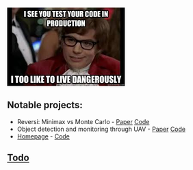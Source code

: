 ![](prod.jpg)

## Notable projects:
- Reversi: Minimax vs Monte Carlo - [Paper](https://github.com/bachsofttrick/reversi-ai531/blob/master/paper.pdf) [Code](https://github.com/bachsofttrick/reversi-ai531/)
- Object detection and monitoring through UAV - [Paper](https://github.com/bachsofttrick/dronectrl-with-tracking/blob/master/paper.pdf) [Code](https://github.com/bachsofttrick/dronectrl-with-tracking)
- [Homepage](https://bachsofttrick.github.io/) - [Code](https://github.com/bachsofttrick/bachsofttrick.github.io)

## [Todo](https://github.com/bachsofttrick/todo)

